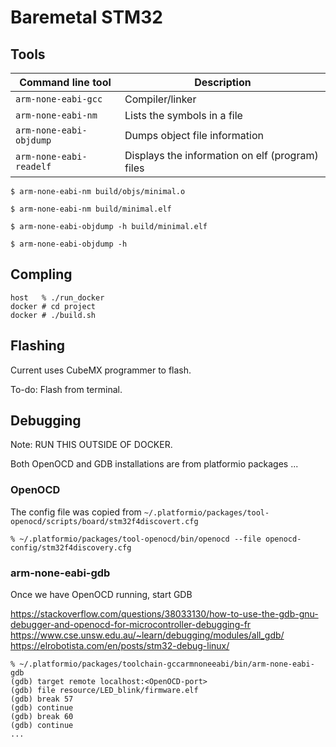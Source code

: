# Baremetal STM32

## Tools

| Command line tool | Description|
| - | - |
|```arm-none-eabi-gcc```| Compiler/linker|
|```arm-none-eabi-nm```| Lists the symbols in a file |
|```arm-none-eabi-objdump```| Dumps object file information |
|```arm-none-eabi-readelf```| Displays the information on elf (program) files |

```
$ arm-none-eabi-nm build/objs/minimal.o
```

```
$ arm-none-eabi-nm build/minimal.elf
```

```
$ arm-none-eabi-objdump -h build/minimal.elf
```

```
$ arm-none-eabi-objdump -h
```

## Compling
```
host   % ./run_docker
docker # cd project
docker # ./build.sh
```

## Flashing

Current uses CubeMX programmer to flash.

To-do: Flash from terminal.

## Debugging
Note: RUN THIS OUTSIDE OF DOCKER.

Both OpenOCD and GDB installations are from platformio packages ...

### OpenOCD
The config file was copied from ```~/.platformio/packages/tool-openocd/scripts/board/stm32f4discovert.cfg```

```
% ~/.platformio/packages/tool-openocd/bin/openocd --file openocd-config/stm32f4discovery.cfg
```

### arm-none-eabi-gdb
Once we have OpenOCD running, start GDB

https://stackoverflow.com/questions/38033130/how-to-use-the-gdb-gnu-debugger-and-openocd-for-microcontroller-debugging-fr
https://www.cse.unsw.edu.au/~learn/debugging/modules/all_gdb/
https://elrobotista.com/en/posts/stm32-debug-linux/
```
% ~/.platformio/packages/toolchain-gccarmnoneeabi/bin/arm-none-eabi-gdb
(gdb) target remote localhost:<OpenOCD-port>
(gdb) file resource/LED_blink/firmware.elf
(gdb) break 57
(gdb) continue
(gdb) break 60
(gdb) continue
...
```




